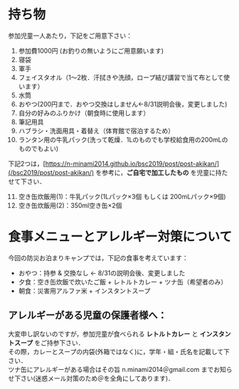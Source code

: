 # 持ち物
参加児童一人あたり，下記をご用意下さい：
1. 参加費1000円 (お釣りの無いようにご用意願います) 
2. 寝袋
3. 軍手
4. フェイスタオル（1〜2枚．汗拭きや洗顔，ロープ結び講習で当て布として使います）
5. 水筒
6. おやつ(200円まで．おやつ交換はしません←8/31説明会後，変更しました)
7. 自分の好みのふりかけ（朝食時に使用します）
8. 筆記用具
9. ハブラシ・洗面用具・着替え（体育館で宿泊するため）
10. ランタン用の牛乳パック(洗って乾燥．1Lのものでも学校給食用の200mLのものでもよい)

下記2つは，[https://n-minami2014.github.io/bsc2019/post/post-akikan/](/bsc2019/post/post-akikan/) を参考に，**ご自宅で加工したもの** を児童に持たせて下さい．

11. 空き缶炊飯用(1)：牛乳パック(1Lパック×3個 もしくは 200mLパック×9個)
12. 空き缶炊飯用(2)：350ml空き缶×2個

# 食事メニューとアレルギー対策について
今回の防災お泊まりキャンプでは，下記の食事を考えています：

* おやつ：持参 & 交換なし ← 8/31の説明会後、変更しました
* 夕食：空き缶炊飯で炊いたご飯 + レトルトカレー + ツナ缶（希望者のみ）
* 朝食：災害用アルファ米 + インスタントスープ

## アレルギーがある児童の保護者様へ：
大変申し訳ないのですが，参加児童が食べられる **レトルトカレー** と **インスタントスープ** をご持参下さい．  
その際，カレーとスープの内袋(外箱ではなく)に，学年・組・氏名を記載して下さい．  
ツナ缶にアレルギーがある場合はその旨 n.minami2014＠gmail.com までお知らせ下さい(迷惑メール対策のため＠を全角にしてあります)．
